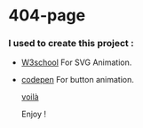 # 404-page


### I used to create this project :
  

- [W3school](https://www.w3schools.com/css/css3_animations.asp) For SVG Animation.

- [codepen](https://codepen.io/davidicus/pen/emgQKJ) For button animation.
  
  [voilà](https://zena-alsibaai.github.io/404-page/)

  Enjoy !
  

